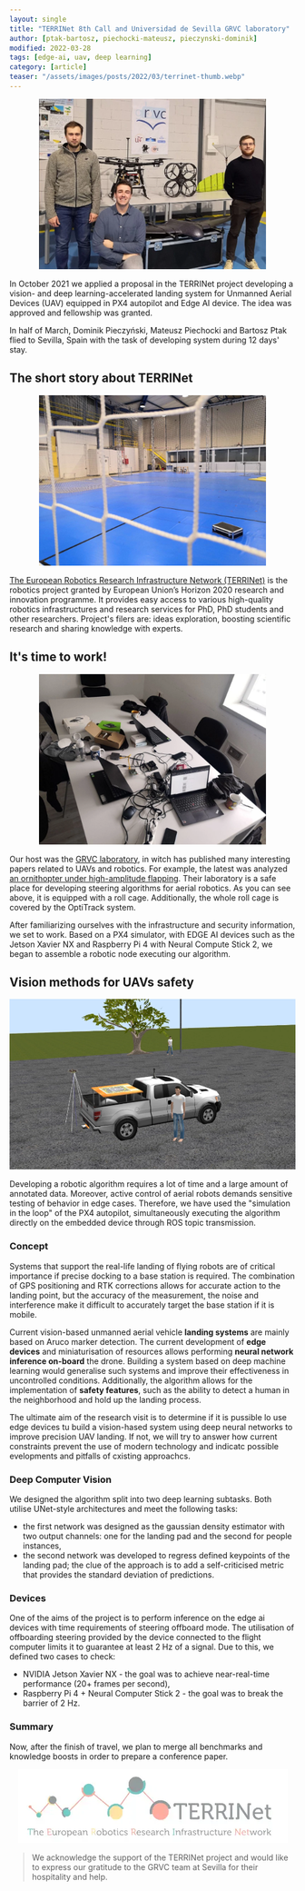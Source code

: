 ```yaml
---
layout: single
title: "TERRINet 8th Call and Universidad de Sevilla GRVC laboratory"
author: [ptak-bartosz, piechocki-mateusz, pieczynski-dominik]
modified: 2022-03-28
tags: [edge-ai, uav, deep learning]
category: [article]
teaser: "/assets/images/posts/2022/03/terrinet-thumb.webp"
---
```


<p align="center">
    <img src="/assets/images/posts/2022/03/terrinet-we.webp" height="300px" />
</p>

In October 2021 we applied a proposal in the TERRINet project developing a vision- and deep learning-accelerated landing system for Unmanned Aerial Devices (UAV) equipped in PX4 autopilot and Edge AI device. The idea was approved and fellowship was granted.

In half of March, Dominik Pieczyński, Mateusz Piechocki and Bartosz Ptak flied to Sevilla, Spain with the task of developing system during 12 days' stay.

## The short story about TERRINet

<p align="center">
    <img src="/assets/images/posts/2022/03/terrinet-safearea.webp" height="300px" />
</p>

[The European Robotics Research Infrastructure Network (TERRINet)](https://www.terrinet.eu/project/) is the robotics project granted by European Union’s Horizon 2020 research and innovation programme. It provides easy access to various high-quality robotics infrastructures and research services for PhD, PhD students and other researchers. Project's filers are: ideas exploration, boosting scientific research and sharing knowledge with experts.

## It's time to work!

<p align="center">
    <img src="/assets/images/posts/2022/03/terrinet-workspace.webp" height="300px" />
</p>

Our host was the [GRVC laboratory](https://grvc.us.es/), in witch has published many interesting papers related to UAVs and robotics. For example, the latest was analyzed [an ornithopter under high-amplitude flapping](https://www.sciencedirect.com/science/article/pii/S1270963822000050?via%3Dihub). Their laboratory is a safe place for developing steering algorithms for aerial robotics. As you can see above, it is equipped with a roll cage. Additionally, the whole roll cage is covered by the OptiTrack system.

After familiarizing ourselves with the infrastructure and security information, we set to work. Based on a PX4 simulator, with EDGE AI devices such as the Jetson Xavier NX and Raspberry Pi 4 with Neural Compute Stick 2, we began to assemble a robotic node executing our algorithm. 

## Vision methods for UAVs safety

<p align="center">
    <img src="/assets/images/posts/2022/03/terrinet-gazebo.webp" height="300px" />
</p>

Developing a robotic algorithm requires a lot of time and a large amount of annotated data. Moreover, active control of aerial robots demands sensitive testing of behavior in edge cases. Therefore, we have used the "simulation in the loop" of the PX4 autopilot, simultaneously executing the algorithm directly on the embedded device through ROS topic transmission.

### Concept

Systems that support the real-life landing of flying robots are of critical importance if precise docking to a base station is required. The combination of GPS positioning and RTK corrections allows for accurate action to the landing point, but the accuracy of the measurement, the noise and interference make it difficult to accurately target the base station if it is mobile.

Current vision-based unmanned aerial vehicle **landing systems** are mainly based on Aruco marker detection. The current development of **edge devices** and miniaturisation of resources allows performing **neural network inference on-board** the drone. Building a system based on deep machine learning would generalise such systems and improve their effectiveness in uncontrolled conditions. Additionally, the algorithm allows for the implementation of **safety features**, such as the ability to detect a human in the neighborhood and hold up the landing process.

The ultimate aim of the research visit is to determine if it is pussible lo use edge devices tu build a vision-hased system using deep neural networks to improve precision UAV landing. If not, we will try to answer how current constraints prevent the use of modern technology and indicatc possible  evelopments and pitfalls of cxisting approachcs.

### Deep Computer Vision

We designed the algorithm split into two deep learning subtasks. Both utilise UNet-style architectures and meet the following tasks:
* the first network was designed as the gaussian density estimator with two output channels: one for the landing pad and the second for people instances,
* the second network was developed to regress defined keypoints of the landing pad; the clue of the approach is to add a self-criticised metric that provides the standard deviation of predictions.  

### Devices

One of the aims of the project is to perform inference on the edge ai devices with time requirements of steering offboard mode. The utilisation of offboarding steering provided by the device connected to the flight computer limits it to guarantee at least 2 Hz of a signal. Due to this, we defined two cases to check:

* NVIDIA Jetson Xavier NX - the goal was to achieve near-real-time performance (20+ frames per second),
* Raspberry Pi 4 + Neural Computer Stick 2 - the goal was to break the barrier of 2 Hz.

### Summary

Now, after the finish of travel, we plan to merge all benchmarks and knowledge boosts in order to prepare a conference paper.


<p align="center">
    <img src="/assets/images/posts/2022/03/terrinet.webp"/>
</p>

> We acknowledge the support of the TERRINet project and would like to express our gratitude to the GRVC team at Sevilla for their hospitality and help.
